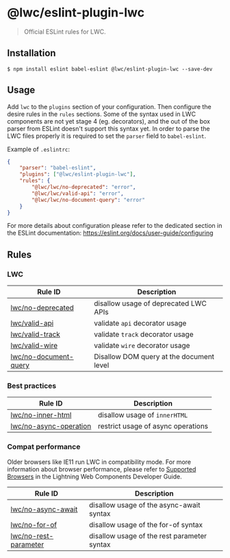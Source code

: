 # @lwc/eslint-plugin-lwc

> Official ESLint rules for LWC.

## Installation

```
$ npm install eslint babel-eslint @lwc/eslint-plugin-lwc --save-dev
```

## Usage

Add `lwc` to the `plugins` section of your configuration. Then configure the desire rules in the `rules` sections. Some of the syntax used in LWC components are not yet stage 4 (eg. decorators), and the out of the box parser from ESLint doesn't support this syntax yet. In order to parse the LWC files properly it is required to set the `parser` field to `babel-eslint`.

Example of `.eslintrc`:

```json
{
    "parser": "babel-eslint",
    "plugins": ["@lwc/eslint-plugin-lwc"],
    "rules": {
        "@lwc/lwc/no-deprecated": "error",
        "@lwc/lwc/valid-api": "error",
        "@lwc/lwc/no-document-query": "error"
    }
}
```

For more details about configuration please refer to the dedicated section in the ESLint documentation: https://eslint.org/docs/user-guide/configuring

## Rules

### LWC

| Rule ID                                                    | Description                              |
| ---------------------------------------------------------- | ---------------------------------------- |
| [lwc/no-deprecated](./docs/rules/no-deprecated.md)         | disallow usage of deprecated LWC APIs    |
| [lwc/valid-api](./docs/rules/valid-api.md)                 | validate `api` decorator usage           |
| [lwc/valid-track](./docs/rules/valid-track.md)             | validate `track` decorator usage         |
| [lwc/valid-wire](./docs/rules/valid-wire.md)               | validate `wire` decorator usage          |
| [lwc/no-document-query](./docs/rules/no-document-query.md) | Disallow DOM query at the document level |

### Best practices

| Rule ID                                                      | Description                        |
| ------------------------------------------------------------ | ---------------------------------- |
| [lwc/no-inner-html](./docs/rules/no-inner-html.md)           | disallow usage of `innerHTML`      |
| [lwc/no-async-operation](./docs/rules/no-async-operation.md) | restrict usage of async operations |

### Compat performance

Older browsers like IE11 run LWC in compatibility mode. For more information about browser performance, please refer to [Supported Browsers](http://component-library-dev.herokuapp.com/docs/component-library/documentation/lwc/lwc.get_started_supported_browsers) in the Lightning Web Components Developer Guide.

| Rule ID                                                    | Description                                 |
| ---------------------------------------------------------- | ------------------------------------------- |
| [lwc/no-async-await](./docs/rules/no-async-await.md)       | disallow usage of the async-await syntax    |
| [lwc/no-for-of](./docs/rules/no-for-of.md)                 | disallow usage of the for-of syntax         |
| [lwc/no-rest-parameter](./docs/rules/no-rest-parameter.md) | disallow usage of the rest parameter syntax |
